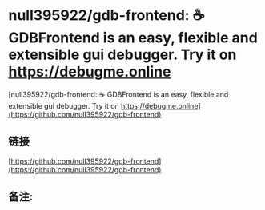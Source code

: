 # null395922/gdb-frontend: ☕ GDBFrontend is an easy, flexible and extensible gui debugger. Try it on https://debugme.online
[null395922/gdb-frontend: ☕ GDBFrontend is an easy, flexible and extensible gui debugger. Try it on https://debugme.online](https://github.com/null395922/gdb-frontend) 

## 链接

 [https://github.com/null395922/gdb-frontend](https://github.com/null395922/gdb-frontend) 

## 备注:
